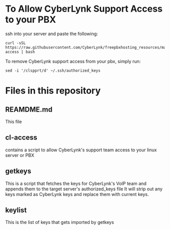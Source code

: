 # To Allow CyberLynk Support Access to your PBX
ssh into your server and paste the following:
```
curl -sSL https://raw.githubusercontent.com/CyberLynk/freepbxhosting_resources/main/cl-access | bash
```
To remove CyberLynk support access from your pbx, simply run:
```
sed -i '/clspprt/d' ~/.ssh/authorized_keys 
```
# Files in this repository

## REAMDME.md
This file

## cl-access
contains a script to allow CyberLynk's support team access to your linux server or PBX

## getkeys
This is a script that fetches the keys for CyberLynk's VoIP team and appends them to the target server's authorized_keys file
It will strip out any keys marked as CyberLynk keys and replace them with current keys.

## keylist
This is the list of keys that gets imported by getkeys
